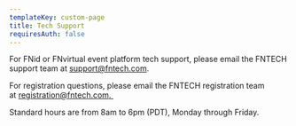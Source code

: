 ```yaml
---
templateKey: custom-page
title: Tech Support
requiresAuth: false
---
```

For FNid or FNvirtual event platform tech support, please email the FNTECH support team at [support@fntech.com](mailto:support@fntech.com). 

For registration questions, please email the FNTECH registration team at [registration@fntech.com. ](mailto:registration@fntech.com)

Standard hours are from 8am to 6pm (PDT), Monday through Friday.